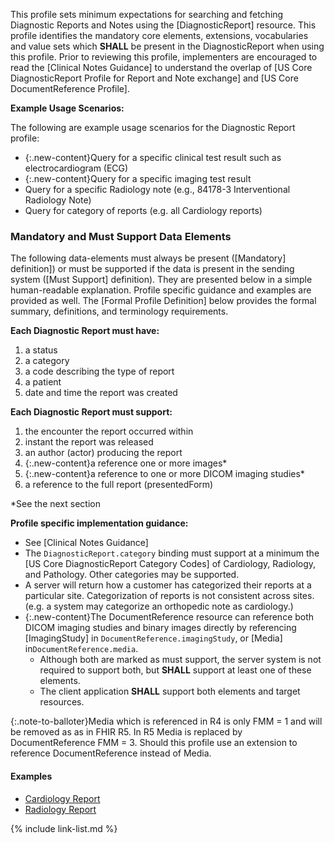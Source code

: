 ﻿
This profile sets minimum expectations for searching and fetching Diagnostic Reports and Notes using the [DiagnosticReport] resource. This profile identifies the mandatory core elements, extensions, vocabularies and value sets which **SHALL** be present in the DiagnosticReport when using this profile. Prior to reviewing this profile, implementers are encouraged to read the [Clinical Notes Guidance] to understand the overlap of [US Core DiagnosticReport Profile for Report and Note exchange] and [US Core DocumentReference Profile].

**Example Usage Scenarios:**

The following are example usage scenarios for the Diagnostic Report profile:

-   {:.new-content}Query for a specific clinical test result such as electrocardiogram (ECG)
-   {:.new-content}Query for a specific imaging test result
-   Query for a specific Radiology note (e.g., 84178-3 Interventional Radiology Note)
-   Query for category of reports (e.g. all Cardiology reports) 


### Mandatory and Must Support Data Elements

The following data-elements must always be present ([Mandatory] definition]) or must be supported if the data is present in the sending system ([Must Support] definition). They are presented below in a simple human-readable explanation.  Profile specific guidance and examples are provided as well.  The [Formal Profile Definition] below provides the  formal summary, definitions, and  terminology requirements.  

**Each Diagnostic Report must have:**

1.  a status
1.  a category
1.  a code describing the type of report
1.  a patient
1.  date and time the report was created

**Each Diagnostic Report must support:**

1.  the encounter the report occurred within
1.  instant the report was released
1.  an author (actor) producing the report
2.  {:.new-content}a reference one or more images*
3.  {:.new-content}a reference to one or more DICOM imaging studies*
4.  a reference to the full report (presentedForm)

*See the next section

**Profile specific implementation guidance:**

- See [Clinical Notes Guidance]
- The `DiagnosticReport.category` binding must support at a minimum the [US Core DiagnosticReport Category Codes] of Cardiology, Radiology, and Pathology. Other categories may be supported.
- A server will return how a customer has categorized their reports at a particular site. Categorization of reports is not consistent across sites. (e.g. a system may categorize an orthopedic note as cardiology.)
-  {:.new-content}The DocumentReference resource can reference both DICOM imaging studies and binary images directly by referencing [ImagingStudy] in `DocumentReference.imagingStudy`, or [Media]  in`DocumentReference.media`.
   *   Although both are marked as must support, the server system is not required to support both, but **SHALL** support at least one of these elements.
   * The client application **SHALL** support both elements and target resources.

{:.note-to-balloter}Media which is referenced in R4 is only FMM = 1 and will be removed as as in FHIR R5.   In R5 Media is replaced by DocumentReference FMM = 3.  Should this profile use an extension to reference DocumentReference instead of Media.

#### Examples

- [Cardiology Report](DiagnosticReport-cardiology-report.html)
- [Radiology Report](DiagnosticReport-chest-xray-report.html)

{% include link-list.md %}
